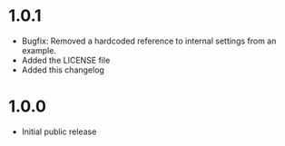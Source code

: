 # 1.0.1

* Bugfix: Removed a hardcoded reference to internal settings from an example.
* Added the LICENSE file
* Added this changelog

# 1.0.0

* Initial public release